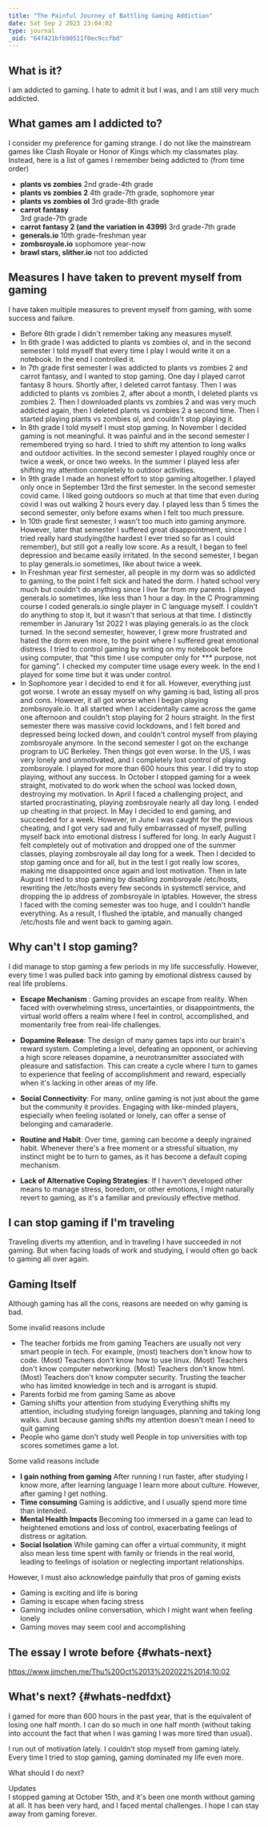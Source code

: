 ```yaml
---
title: "The Painful Journey of Battling Gaming Addiction"
date: Sat Sep 2 2023 23:04:02
type: journal
_oid: "64f421bfb90511f0ec9ccfbd"
---
```

## What is it?

I am addicted to gaming. I hate to admit it but I was, and I am still
very much addicted.

## What games am I addicted to?

I consider my preference for gaming strange. I do not like the
mainstream games like Clash Royale or Honor of Kings which my classmates
play. Instead, here is a list of games I remember being addicted to
(from time order)

-   **plants vs zombies** 2nd grade-4th grade
-   **plants vs zombies 2** 4th grade-7th grade, sophomore year
-   **plants vs zombies ol** 3rd grade-8th grade
-   **carrot fantasy**\
    3rd grade-7th grade
-   **carrot fantasy 2 (and the variation in 4399)** 3rd grade-7th grade
-   **generals.io** 10th grade-freshman year
-   **zombsroyale.io** sophomore year-now
-   **brawl stars, slither.io** not too addicted

## Measures I have taken to prevent myself from gaming

I have taken multiple measures to prevent myself from gaming, with some
success and failure.

-   Before 6th grade I didn\'t remember taking any measures myself.
-   In 6th grade I was addicted to plants vs zombies ol, and in the
    second semester I told myself that every time I play I would write
    it on a notebook. In the end I controlled it.
-   In 7th grade first semester I was addicted to plants vs zombies 2
    and carrot fantasy, and I wanted to stop gaming. One day I played
    carrot fantasy 8 hours. Shortly after, I deleted carrot fantasy.
    Then I was addicted to plants vs zombies 2, after about a month, I
    deleted plants vs zombies 2. Then I downloaded plants vs zombies 2
    and was very much addicted again, then I deleted plants vs zombies 2
    a second time. Then I started playing plants vs zombies ol, and
    couldn\'t stop playing it.
-   In 8th grade I told myself I must stop gaming. In November I decided
    gaming is not meaningful. It was painful and in the second semester
    I remembered trying so hard. I tried to shift my attention to long
    walks and outdoor activities. In the second semester I played
    roughly once or twice a week, or once two weeks. In the summer I
    played less afer shifting my attention completely to outdoor
    activities.
-   In 9th grade I made an honest effort to stop gaming altogether. I
    played only once in September 13rd the first semester. In the second
    semester covid came. I liked going outdoors so much at that time
    that even during covid I was out walking 2 hours every day. I played
    less than 5 times the second semester, only before exams when I felt
    too much pressure.
-   In 10th grade first semester, I wasn\'t too much into gaming
    anymore. However, later that semester I suffered great
    disappointment, since I tried really hard studying(the hardest I
    ever tried so far as I could remember), but still got a really low
    score. As a result, I began to feel depression and became easily
    irritated. In the second semester, I began to play generals.io
    sometimes, like about twice a week.
-   In Freshman year first semester, all people in my dorm was so
    addicted to gaming, to the point I felt sick and hated the dorm. I
    hated school very much but couldn\'t do anything since I live far
    from my parents. I played generals.io sometimes, like less than 1
    hour a day. In the C Programming course I coded generals.io single
    player in C language myself. I couldn\'t do anything to stop it, but
    it wasn\'t that serious at that time. I distinctly remember in
    Janurary 1st 2022 I was playing generals.io as the clock turned. In
    the second semester, however, I grew more frustrated and hated the
    dorm even more, to the point where I suffered great emotional
    distress. I tried to control gaming by writing on my notebook before
    using computer, that \"this time I use computer only for \*\*\*
    purpose, not for gaming\". I checked my computer time usage every
    week. In the end I played for some time but it was under control.
-   In Sophomore year I decided to end it for all. However, everything
    just got worse. I wrote an essay myself on why gaming is bad,
    listing all pros and cons. However, it all got worse when I began
    playing zombsroyale.io. It all started when I accidentally came
    across the game one afternoon and couldn\'t stop playing for 2 hours
    straight. In the first semester there was massive covid lockdowns,
    and I felt bored and depressed being locked down, and couldn\'t
    control myself from playing zombsroyale anymore. In the second
    semester I got on the exchange program to UC Berkeley. Then things
    got even worse. In the US, I was very lonely and unmotivated, and I
    completely lost control of playing zombsroyale. I played for more
    than 600 hours this year. I did try to stop playing, without any
    success. In October I stopped gaming for a week straight, motivated
    to do work when the school was locked down, destroying my
    motivation. In April I faced a challenging project, and started
    procrastinating, playing zombsroyale nearly all day long. I ended up
    cheating in that project. In May I decided to end gaming, and
    succeeded for a week. However, in June I was caught for the previous
    cheating, and I got very sad and fully embarrassed of myself,
    pulling myself back into emotional distress I suffered for long. In
    early August I felt completely out of motivation and dropped one of
    the summer classes, playing zombsroyale all day long for a week.
    Then I decided to stop gaming once and for all, but in the test I
    got really low scores, making me disappointed once again and lost
    motivation. Then in late August I tried to stop gaming by disabling
    zombsroyale /etc/hosts, rewriting the /etc/hosts every few seconds
    in systemctl service, and dropping the ip address of zombsroyale in
    iptables. However, the stress I faced with the coming semester was
    too huge, and I couldn\'t handle everything. As a result, I flushed
    the iptable, and manually changed /etc/hosts file and went back to
    gaming again.

## Why can\'t I stop gaming?

I did manage to stop gaming a few periods in my life successfully.
However, every time I was pulled back into gaming by emotional distress
caused by real life problems.

-   **Escape Mechanism** : Gaming provides an escape from reality. When
    faced with overwhelming stress, uncertainties, or disappointments,
    the virtual world offers a realm where I feel in control,
    accomplished, and momentarily free from real-life challenges.

-   **Dopamine Release**: The design of many games taps into our
    brain\'s reward system. Completing a level, defeating an opponent,
    or achieving a high score releases dopamine, a neurotransmitter
    associated with pleasure and satisfaction. This can create a cycle
    where I turn to games to experience that feeling of accomplishment
    and reward, especially when it\'s lacking in other areas of my life.

-   **Social Connectivity**: For many, online gaming is not just about
    the game but the community it provides. Engaging with like-minded
    players, especially when feeling isolated or lonely, can offer a
    sense of belonging and camaraderie.

-   **Routine and Habit**: Over time, gaming can become a deeply
    ingrained habit. Whenever there\'s a free moment or a stressful
    situation, my instinct might be to turn to games, as it has become a
    default coping mechanism.

-   **Lack of Alternative Coping Strategies**: If I haven\'t developed
    other means to manage stress, boredom, or other emotions, I might
    naturally revert to gaming, as it\'s a familiar and previously
    effective method.

## I can stop gaming if I\'m traveling

Traveling diverts my attention, and in traveling I have succeeded in not
gaming. But when facing loads of work and studying, I would often go
back to gaming all over again.

## Gaming Itself

Although gaming has all the cons, reasons are needed on why gaming is
bad.

Some invalid reasons include

-   The teacher forbids me from gaming Teachers are usually not very
    smart people in tech. For example, (most) teachers don\'t know how
    to code. (Most) Teachers don\'t know how to use linux. (Most)
    Teachers don\'t know computer networking. (Most) Teachers don\'t
    know html. (Most) Teachers don\'t know computer security. Trusting
    the teacher who has limited knowledge in tech and is arrogant is
    stupid.
-   Parents forbid me from gaming Same as above
-   Gaming shifts your attention from studying Everything shifts my
    attention, including studying foreign languages, planning and taking
    long walks. Just because gaming shifts my attention doesn\'t mean I
    need to quit gaming
-   People who game don\'t study well People in top universities with
    top scores sometimes game a lot.

Some valid reasons include

-   **I gain nothing from gaming** After running I run faster, after
    studying I know more, after learning language I learn more about
    culture. However, after gaming I get nothing.
-   **Time consuming** Gaming is addictive, and I usually spend more
    time than intended.
-   **Mental Health Impacts** Becoming too immersed in a game can lead
    to heightened emotions and loss of control, exacerbating feelings of
    distress or agitation.
-   **Social Isolation** While gaming can offer a virtual community, it
    might also mean less time spent with family or friends in the real
    world, leading to feelings of isolation or neglecting important
    relationships.

However, I must also acknowledge painfully that pros of gaming exists

-   Gaming is exciting and life is boring
-   Gaming is escape when facing stress
-   Gaming includes online conversation, which I might want when feeling
    lonely
-   Gaming moves may seem cool and accomplishing

## The essay I wrote before {#whats-next}

https://www.jimchen.me/Thu%20Oct%2013%202022%2014:10:02

## What\'s next? {#whats-nedfdxt}

I gamed for more than 600 hours in the past year, that is the equivalent
of losing one half month. I can do so much in one half month (without
taking into account the fact that when I was gaming I was more tired
than usual).

I run out of motivation lately. I couldn\'t stop myself from gaming
lately. Every time I tried to stop gaming, gaming dominated my life even
more.

What should I do next?

Updates\
I stopped gaming at October 15th, and it\'s been one month without
gaming at all. It has been very hard, and I faced mental challenges. I
hope I can stay away from gaming forever.
